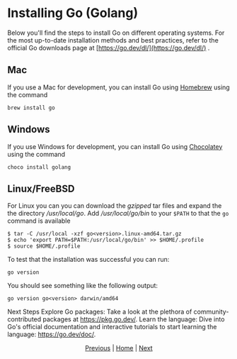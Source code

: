 # Installing Go (Golang)

Below you'll find the steps to install Go on different operating systems. For the most up-to-date installation methods and best practices, refer to the official Go downloads page at [https://go.dev/dl/](https://go.dev/dl/) .

## Mac
If you use a Mac for development, you can install Go using [Homebrew](https://formulae.brew.sh/) using the command
```
brew install go
```

## Windows
If you use Windows for development, you can install Go using [Chocolatey](https://chocolatey.org/) using the command 
```
choco install golang
```

## Linux/FreeBSD
For Linux you can you can download the _gzipped_ tar files and expand the the directory _/usr/local/go_.
Add _/usr/local/go/bin_ to your `$PATH` to that the `go` command is available

```
$ tar -C /usr/local -xzf go<version>.linux-amd64.tar.gz
$ echo 'export PATH=$PATH:/usr/local/go/bin' >> $HOME/.profile
$ source $HOME/.profile
```

To test that the installation was successful you can run:
```
go version
```
You should see something like the following output:
```
go version go<version> darwin/amd64
```

Next Steps
Explore Go packages: Take a look at the plethora of community-contributed packages at https://pkg.go.dev/.
Learn the language: Dive into Go's official documentation and interactive tutorials to start learning the language: https://go.dev/doc/.

<div style="text-align: center;">

[Previous](./pre_requisits.md) | [Home](../README.md#environment-setup) | [Next](./ide.md)

</div>